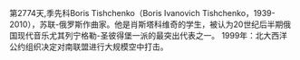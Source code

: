 第2774天,季先科Boris Tishchenko（Boris Ivanovich Tishchenko，1939-2010），苏联-俄罗斯作曲家。他是肖斯塔科维奇的学生，被认为20世纪后半期俄国现代音乐尤其列宁格勒-圣彼得堡一派的最突出代表之一。
1999年：北大西洋公约组织决定对南联盟进行大规模空中打击。